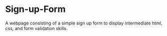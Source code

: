 # Sign-up-Form
A webpage consisting of a simple sign up form to display intermediate html, css, and form validation skills.
